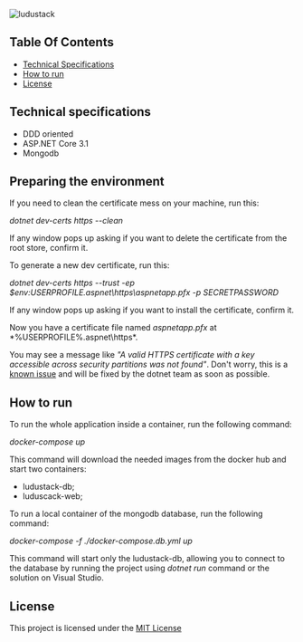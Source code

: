 ![ludustack](https://github.com/anteatergames/ludustack/blob/master/LuduStack.Web/wwwroot/images/logo-horizontal-black-1024w.png?raw=true)

## Table Of Contents
- [Technical Specifications](#technical-specifications)
- [How to run](#how-to-run)
- [License](#license)

## Technical specifications
- DDD oriented
- ASP.NET Core 3.1
- Mongodb

## Preparing the environment
If you need to clean the certificate mess on your machine, run this:

*dotnet dev-certs https --clean*

If any window pops up asking if you want to delete the certificate from the root store, confirm it.

To generate a new dev certificate, run this:

*dotnet dev-certs https --trust -ep $env:USERPROFILE\.aspnet\https\aspnetapp.pfx -p SECRETPASSWORD*

If any window pops up asking if you want to install the certificate, confirm it.

Now you have a certificate file named *aspnetapp.pfx* at *%USERPROFILE%\.aspnet\https\*.

You may see a message like *"A valid HTTPS certificate with a key accessible across security partitions was not found"*. Don't worry, this is a [known issue](https://github.com/dotnet/aspnetcore/issues/21948) and will be fixed by the dotnet team as soon as possible.

## How to run
To run the whole application inside a container, run the following command:

*docker-compose up*

This command will download the needed images from the docker hub and start two containers:

- ludustack-db;
- luduscack-web;


To run a local container of the mongodb database, run the following command:

*docker-compose -f ./docker-compose.db.yml up*

This command will start only the ludustack-db, allowing you to connect to the database by running the project using *dotnet run* command or the solution on Visual Studio.

## License
This project is licensed under the [MIT License](https://github.com/anteatergames/ludustack/blob/master/LICENSE)
